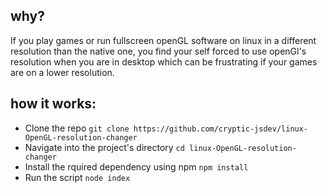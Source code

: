 ## why?

If you play games or run fullscreen openGL software on linux in a different resolution than the native one, you find your self forced to use openGl's resolution when you are in desktop which can be frustrating if your games are on a lower resolution.

## how it works:

- Clone the repo
  `git clone https://github.com/cryptic-jsdev/linux-OpenGL-resolution-changer`
- Navigate into the project's directory
  `cd linux-OpenGL-resolution-changer`
- Install the rquired dependency using npm
  `npm install`
- Run the script
  `node index`
